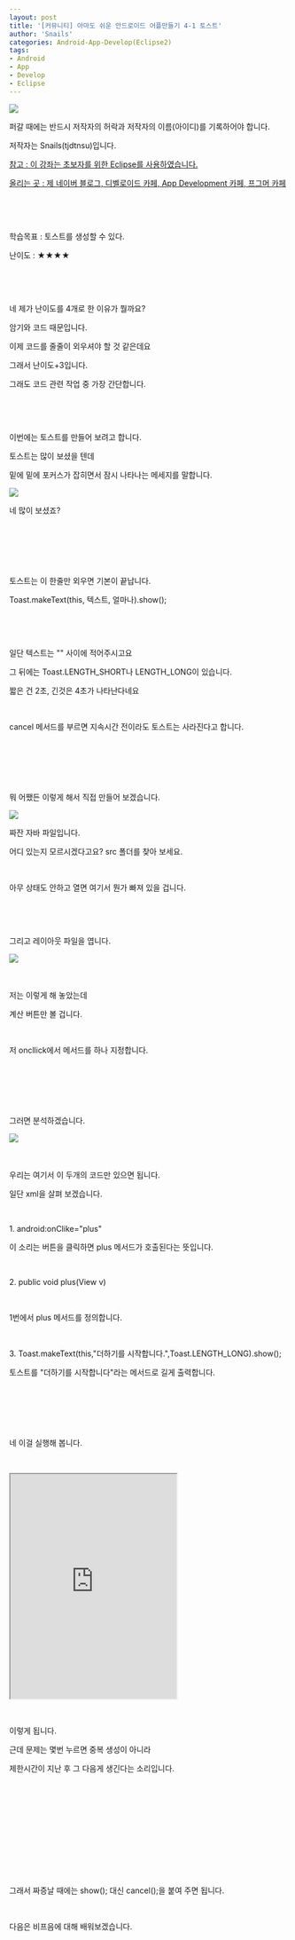 ```yaml
---
layout: post
title: '[커뮤니티] 아마도 쉬운 안드로이드 어플만들기 4-1 토스트'
author: 'Snails'
categories: Android-App-Develop(Eclipse2)
tags:
- Android
- App
- Develop
- Eclipse
---
```



<script> location.href='https://cafe.naver.com/develoid/280254' ; </script>

<p><img src="https://dthumb-phinf.pstatic.net/?src=%22http%3A%2F%2Fpostfiles3.naver.net%2F20130523_178%2Ftjdtnsu_1369283538974akCh1_JPEG%2Fand.jpg%3Ftype%3Dw2%22&amp;type=cafe_wa740"></p>
<p>퍼갈 때에는 반드시 저작자의 허락과 저작자의 이름(아이디)를 기록하어야 합니다.</p>
<p>저작자는 Snails(tjdtnsu)입니다.</p>
<p><u>참고 : 이 강좌는 초보자를 위한 Eclipse를 사용하였습니다.</u></p>
<p><u>올리는 곳 : 제 네이버 블로그, 디벨로이드 카페, App Development 카페, 프그머 카페</u></p>
<p>&nbsp;</p>
<p><u>﻿</u></p>
<p>학습목표 :&nbsp;토스트를 생성할 수 있다.</p>
<p>난이도 : ★★★★&nbsp; </p>
<p>&nbsp;</p>
<p>&nbsp;</p>
<p>네 제가 난이도를 4개로 한 이유가 뭘까요?</p>
<p>암기와 코드 때문입니다.</p>
<p>이제 코드를 줄줄이 외우셔야 할 것 같은데요</p>
<p>그래서 난이도+3입니다.</p>
<p>그래도 코드 관련 작업 중 가장 간단합니다.</p>
<p>&nbsp;</p>
<p>&nbsp;</p>
<p>이번에는 토스트를 만들어 보려고 합니다.</p>
<p>토스트는 많이 보셨을 텐데</p>
<p>밑에 밑에 포커스가 잡히면서 잠시 나타나는 메세지를 말합니다.</p>
<p><img src="https://dthumb-phinf.pstatic.net/?src=%22http%3A%2F%2Fblogfiles.naver.net%2F20130720_188%2Ftjdtnsu_13743010343283TjgS_PNG%2F%25C1%25A6%25B8%25F1_%25BE%25F8%25C0%25BD.png%22&amp;type=cafe_wa740"></p>
<p>네 많이 보셨죠?</p>
<p>&nbsp;</p>
<p>&nbsp;</p>
<p>&nbsp;</p>
<p>토스트는 이 한줄만 외우면 기본이 끝납니다.</p>
<p>Toast.makeText(this, 텍스트, 얼마나).show();</p>
<p><em>﻿</em></p>
<p><em>﻿﻿﻿</em></p>
<p><em>﻿﻿﻿</em>일단 텍스트는 "" 사이에 적어주시고요</p>
<p>﻿﻿﻿그 뒤에는 Toast.LENGTH_SHORT나 LENGTH_LONG이 있습니다.</p>
<p>﻿﻿﻿짧은 건 2초, 긴것은 4초가 나타난다네요</p>
<p>﻿﻿﻿</p>
<p>﻿﻿﻿cancel 메서드를 부르면 지속시간 전이라도 토스트는 사라진다고 합니다.﻿﻿</p>
<p>﻿﻿﻿</p>
<p>﻿﻿﻿﻿﻿</p>
<p>﻿</p>
<p>﻿﻿﻿뭐 어쨌든 이렇게 해서 직접 만들어 보겠습니다.</p>
<p><img src="https://dthumb-phinf.pstatic.net/?src=%22http%3A%2F%2Fblogfiles.naver.net%2F20130720_297%2Ftjdtnsu_1374301550284kAH6N_PNG%2F%25C1%25A6%25B8%25F1_%25BE%25F8%25C0%25BD.png%22&amp;type=cafe_wa740"></p>
<p>짜잔 자바 파일입니다.</p>
<p>어디 있는지 모르시겠다고요? src 폴더를 찾아 보세요.</p>
<p>﻿﻿﻿</p>
<p>﻿﻿﻿아무 상태도 안하고 열면 여기서 뭔가 빠져 있을 겁니다.</p>
<p>﻿﻿﻿</p>
<p>﻿﻿﻿﻿﻿</p>
<p>그리고 레이아웃 파일을 엽니다.</p>
<p>﻿﻿﻿<img src="https://dthumb-phinf.pstatic.net/?src=%22http%3A%2F%2Fblogfiles.naver.net%2F20130720_150%2Ftjdtnsu_1374301742630o1OjT_PNG%2F%25C1%25A6%25B8%25F1_%25BE%25F8%25C0%25BD.png%22&amp;type=cafe_wa740"></p>
<p>﻿﻿﻿</p>
<p>﻿﻿﻿저는 이렇게 해 놓았는데</p>
<p>﻿﻿﻿계산 버튼만 볼 겁니다.</p>
<p>﻿﻿﻿</p>
<p>﻿﻿﻿저 oncllick에서 메서드를 하나 지정합니다.</p>
<p>﻿﻿﻿</p>
<p>﻿﻿﻿</p>
<p>﻿﻿﻿</p>
<p>﻿﻿﻿그러면 분석하겠습니다.</p>
<p>﻿﻿﻿<img src="https://dthumb-phinf.pstatic.net/?src=%22http%3A%2F%2Fblogfiles.naver.net%2F20130720_232%2Ftjdtnsu_13743019254763wz8I_PNG%2F%25C1%25A6%25B8%25F1_%25BE%25F8%25C0%25BD.png%22&amp;type=cafe_wa740"></p>
<p>﻿﻿﻿</p>
<p>﻿﻿﻿우리는 여기서 이 두개의 코드만 있으면 됩니다.</p>
<p>일단 xml을 살펴 보겠습니다.</p>
<p>﻿﻿﻿</p>
<p>﻿﻿﻿1. android:onClike="plus"</p>
<p>이 소리는 버튼을 클릭하면 plus 메서드가 호출된다는 뜻입니다.</p>
<p>﻿﻿﻿</p>
<p>﻿﻿﻿﻿2. public void plus(View v)﻿</p>
<p>﻿</p>
<p>1번에서 plus 메서드를 정의합니다.﻿﻿﻿</p>
<p>﻿﻿﻿</p>
<p>﻿﻿﻿3. Toast.makeText(this,"더하기를 시작합니다.",Toast.LENGTH_LONG).show();</p>
<p>토스트를 "더하기를 시작합니다"라는 메서드로 길게 출력합니다.</p>
<p>﻿﻿﻿</p>
<p>﻿﻿﻿</p>
<p>﻿﻿﻿</p>
<p>﻿﻿﻿네 이걸 실행해 봅니다.</p>
<p>﻿﻿﻿</p>
<p><iframe frame scrolling="no" name="mplayer" title="플레이어"  height="405" src="https://serviceapi.nmv.naver.com/view/ugcPlayer.nhn?vid=637C2FD2FBF6B01170C1757BD6F9E80411AA&amp;inKey=V1251e730010aee041cbcbc314fcfb1e408e8f6f625c27c53f6128c3feb17086cfa63bc314fcfb1e408e8&amp;wmode=opaque&amp;hasLink=0&amp;autoPlay=false&amp;beginTime=0" allowfullscreen="allowfullscreen"></iframe></p>
<p>﻿</p>
<p>이렇게 됩니다.</p>
<p>근데 문제는 몇번 누르면 중복 생성이 아니라</p>
<p>제한시간이 지난 후 그 다음게 생긴다는 소리입니다.</p>
<p>﻿</p>
<p>﻿</p>
<p>﻿</p>
<p>﻿</p>
<p>﻿﻿﻿﻿﻿﻿﻿﻿﻿﻿﻿﻿﻿﻿﻿﻿﻿﻿﻿﻿﻿﻿﻿﻿﻿</p>
<p>﻿</p>
<p>그래서 짜증날 때에는 show(); 대신 cancel();을 붙여 주면 됩니다.</p>
<p>﻿﻿﻿</p>
<p>﻿﻿﻿다음은 비프음에 대해 배워보겠습니다.﻿﻿﻿﻿﻿﻿</p>
<p>﻿﻿﻿﻿﻿﻿﻿﻿</p>
<p>﻿﻿﻿<em>﻿﻿</em></p>
<p>&nbsp;</p>
 <p></p>
